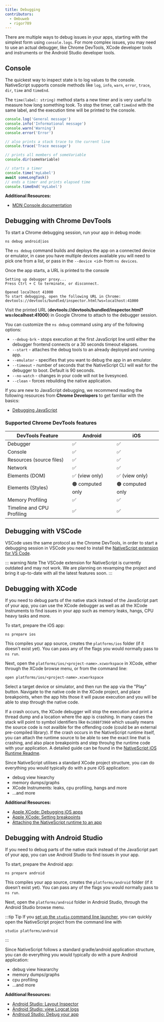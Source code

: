 ```yaml
---
title: Debugging
contributors:
  - Ombuweb
  - rigor789
---
```


There are multiple ways to debug issues in your apps, starting with the simplest form using `console.logs`. For more complex issues, you may need to use an actual debugger, like Chrome DevTools, XCode developer tools and instruments or the Android Studio developer tools.

## Console

The quickest way to inspect state is to log values to the console. NativeScript supports console methods like `log`, `info`, `warn`, `error`, `trace`, `dir`, `time` and `timeEnd`.

The `time(label: string)` method starts a new timer and is very useful to measure how long something took. To stop the timer, call `timeEnd` with the same label, and the execution time will be printed to the console.

```ts
console.log('General message')
console.info('Informational message')
console.warn('Warning')
console.error('Error')

// also prints a stack trace to the current line
console.trace('Trace message')

// prints all members of someVariable
console.dir(someVariable)

// starts a timer
console.time('myLabel')
await someLongTask()
// ends a timer and prints elapsed time
console.timeEnd('myLabel')
```

**Additional Resources:**

- [MDN Console documentation](https://developer.mozilla.org/en-US/docs/Web/API/console)

## Debugging with Chrome DevTools

To start a Chrome debugging session, run your app in debug mode:

```cli
ns debug android|ios
```

The `ns debug` command builds and deploys the app on a connected device or emulator, in case you have multiple devices available you will need to pick one from a list, or pass in the `--device <id>` from `ns devices`.

Once the app starts, a URL is printed to the console

```cli{5-6}
Setting up debugger proxy...
Press Ctrl + C to terminate, or disconnect.

Opened localhost 41000
To start debugging, open the following URL in Chrome:
devtools://devtools/bundled/inspector.html?ws=localhost:41000
```

Visit the printed URL (**devtools://devtools/bundled/inspector.html?ws=localhost:41000**) in Google Chrome to attach to the debugger session.

You can customize the `ns debug` command using any of the following options:

- `--debug-brk` - stops execution at the first JavaScript line until either the debugger frontend connects or a 30 seconds timeout elapses.
- `--start` - attaches the debug tools to an already deployed and running app.
- `--emulator` - specifies that you want to debug the app in an emulator.
- `--timeout` - number of seconds that the NativeScript CLI will wait for the debugger to boot. Default is 90 seconds.
- `--no-watch` - changes in your code will not be livesynced.
- `--clean` - forces rebuilding the native application.

If you are new to JavaScript debugging, we recommend reading the following resources from **Chrome Developers** to get familiar with the basics:

- [Debugging JavaScript](https://developer.chrome.com/docs/devtools/javascript/)

### Supported Chrome DevTools features

| DevTools Feature           | Android                        | iOS                            |
| -------------------------- | ------------------------------ | ------------------------------ |
| Debugger                   | :white_check_mark:             | :white_check_mark:             |
| Console                    | :white_check_mark:             | :white_check_mark:             |
| Resources (source files)   | :white_check_mark:             | :white_check_mark:             |
| Network                    | :white_check_mark:             | :white_check_mark:             |
| Elements (DOM)             | :white_check_mark: (view only) | :white_check_mark: (view only) |
| Elements (Styles)          | :orange_circle: computed only  | :orange_circle: computed only  |
| Memory Profiling           | :white_check_mark:             | :white_check_mark:             |
| Timeline and CPU Profiling | :white_check_mark:             | :white_check_mark:             |

## Debugging with VSCode

VSCode uses the same protocol as the Chrome DevTools, in order to start a debugging session in VSCode you need to install the [NativeScript extension for VS Code](https://marketplace.visualstudio.com/items?itemName=NativeScript.nativescript).

::: warning Note
The VSCode extension for NativeScript is currently outdated and may not work. We are planning on revamping the project and bring it up-to-date with all the latest features soon.
:::

## Debugging with XCode

If you need to debug parts of the native stack instead of the JavaScript part of your app, you can use the XCode debugger as well as all the XCode Instruments to find issues in your app such as memory leaks, hangs, CPU heavy tasks and more.

To start, prepare the iOS app:

```cli
ns prepare ios
```

This compiles your app source, creates the `platforms/ios` folder (if it doesn't exist yet). You can pass any of the flags you would normally pass to `ns run`.

Next, open the `platforms/ios/<project-name>.xcworkspace` in XCode, either through the XCode browse menu, or from the command line:

```cli
open platforms/ios/<project-name>.xcworkspace
```

Select a target device or simulator, and then run the app via the "Play" button. Navigate to the native code in the XCode project, and place breakpoints, when the app hits those it will pause execution and you will be able to step through the native code.

If a crash occurs, the XCode debugger will stop the execution and print a thread dump and a location where the app is crashing. In many cases the stack will point to symbol identifiers like `0x1088f3960` which usually means the source code is not availble for the offending code (could be an external pre-compiled library). If the crash occurs in the NativeScript runtime itself, you can attach the runtime source to be able to see the exact line that is crashing, and also place breakpoints and step throuhg the runtime code with your application. A detailed guide can be found in the [NativeScript iOS Runtime Readme](https://github.com/NativeScript/ns-v8ios-runtime#attaching-the-runtime-to-a-nativescript-app).

Since NativeScript utilises a standard XCode project structure, you can do everything you would typically do with a pure iOS application:

- debug view hiearchy
- memory dumps/graphs
- XCode Instruments: leaks, cpu profiling, hangs and more
- ...and more

**Additional Resources:**

- [Apple XCode: Debugging iOS apps](https://developer.apple.com/documentation/xcode/diagnosing-and-resolving-bugs-in-your-running-app?language=objc)
- [Apple XCode: Setting breakpoints](https://developer.apple.com/documentation/xcode/setting-breakpoints-to-pause-your-running-app?language=objc)
- [Attaching the NativeScript runtime to an app](https://github.com/NativeScript/ns-v8ios-runtime#attaching-the-runtime-to-a-nativescript-app)

## Debugging with Android Studio

If you need to debug parts of the native stack instead of the JavaScript part of your app, you can use Android Studio to find issues in your app.

To start, prepare the Android app:

```cli
ns prepare android
```

This compiles your app source, creates the `platforms/android` folder (if it doesn't exist yet). You can pass any of the flags you would normally pass to `ns run`.

Next, open the `platforms/android` folder in Android Studio, through the Android Studio browse menu.

:::tip Tip
If you [set up the `studio` command line launcher](https://stackoverflow.com/a/48266060/2270725), you can quickly open the NativeScript project from the command line with

```cli
studio platforms/android
```

:::

Since NativeScript follows a standard gradle/android application structure, you can do everything you would typically do with a pure Android application:

- debug view hieararchy
- memory dumps/graphs
- cpu profiling
- ...and more

**Additional Resources:**

- [Android Studio: Layout Inspector](https://developer.android.com/studio/debug/layout-inspector)
- [Android Studio: view Logcat logs](https://developer.android.com/studio/debug/am-logcat)
- [Androud Studio: Debug your app](https://developer.android.com/studio/debug#startdebug)
